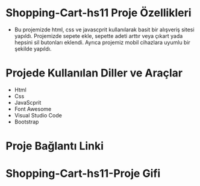 
# Shopping-Cart-hs11 Proje Özellikleri
<ul>
  <li>Bu projemizde html, css ve javascprit kullanılarak basit bir alışveriş sitesi yapıldı. Projemizde sepete ekle, sepette adeti arttır veya çıkart yada hepsini sil butonları eklendi. Ayrıca projemiz mobil cihazlara uyumlu bir şekilde yapıldı.</li>
</ul>

# Projede Kullanılan Diller ve Araçlar

<ul>
  <li>Html</li>
  <li>Css</li>
  <li>JavaScprit</li>
  <li>Font Awesome</li>
  <li>Visual Studio Code</li>
   <li>Bootstrap</li>
</ul>

# Proje Bağlantı Linki


# Shopping-Cart-hs11-Proje Gifi
